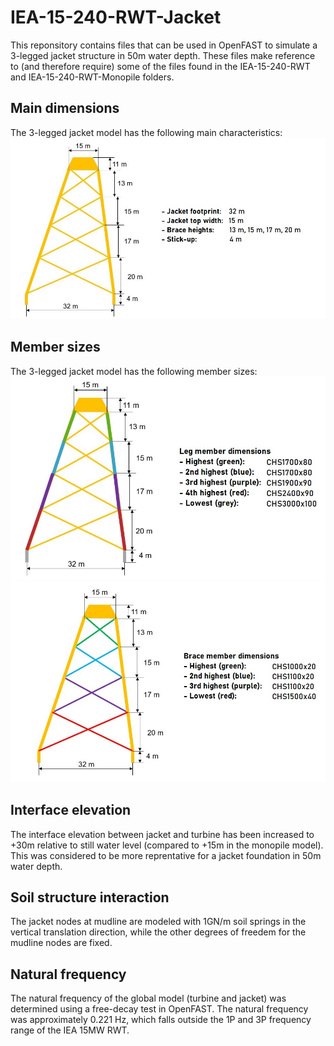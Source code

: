 # IEA-15-240-RWT-Jacket
This reponsitory contains files that can be used in OpenFAST to simulate a 3-legged jacket structure in 50m water depth. These files make reference to (and therefore require) some of the files found in the IEA-15-240-RWT and IEA-15-240-RWT-Monopile folders.

## Main dimensions
The 3-legged jacket model has the following main characteristics:
![Main Jacket Dimensions](https://github.com/mmrocze2/IEA-15-240-RWT/blob/master/OpenFAST/IEA-15-240-RWT-Jacket/images/jacketdimensions.JPG?raw=true)

## Member sizes
The 3-legged jacket model has the following member sizes:
![Leg Member Dimensions](https://github.com/mmrocze2/IEA-15-240-RWT/blob/master/OpenFAST/IEA-15-240-RWT-Jacket/images/legmembers.JPG?raw=true)
![Brace Member Dimensions](https://github.com/mmrocze2/IEA-15-240-RWT/blob/master/OpenFAST/IEA-15-240-RWT-Jacket/images/bracemembers.JPG?raw=true)

## Interface elevation
The interface elevation between jacket and turbine has been increased to +30m relative to still water level (compared to +15m in the monopile model). This was considered to be more reprentative for a jacket foundation in 50m water depth.  

## Soil structure interaction
The jacket nodes at mudline are modeled with 1GN/m soil springs in the vertical translation direction, while the other degrees of freedem for the mudline nodes are fixed.

## Natural frequency
The natural frequency of the global model (turbine and jacket) was determined using a free-decay test in OpenFAST. The natural frequency was approximately 0.221 Hz, which falls outside the 1P and 3P frequency range of the IEA 15MW RWT.
